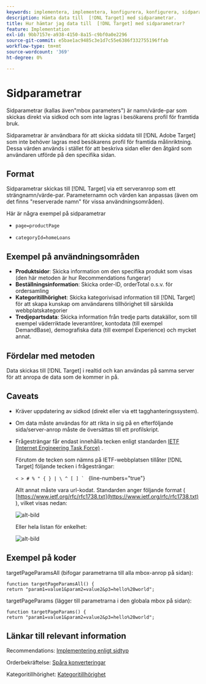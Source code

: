 ```yaml
---
keywords: implementera, implementera, konfigurera, konfigurera, sidparametrar
description: Hämta data till  [!DNL Target] med sidparametrar.
title: Hur hämtar jag data till  [!DNL Target] med sidparametrar?
feature: Implementation
exl-id: 9bb7157e-a938-4150-8a15-c9bf0a0e2296
source-git-commit: e5bae1ac9485c3e1d7c55e6386f332755196ffab
workflow-type: tm+mt
source-wordcount: '369'
ht-degree: 0%

---
```


# Sidparametrar

Sidparametrar (kallas även&quot;mbox parameters&quot;) är namn/värde-par som skickas direkt via sidkod och som inte lagras i besökarens profil för framtida bruk.

Sidparametrar är användbara för att skicka siddata till [!DNL Adobe Target] som inte behöver lagras med besökarens profil för framtida målinriktning. Dessa värden används i stället för att beskriva sidan eller den åtgärd som användaren utförde på den specifika sidan.

## Format

Sidparametrar skickas till [!DNL Target] via ett serveranrop som ett strängnamn/värde-par. Parameternamn och värden kan anpassas (även om det finns &quot;reserverade namn&quot; för vissa användningsområden).

Här är några exempel på sidparametrar

* `page=productPage`

* `categoryId=homeLoans`

## Exempel på användningsområden

* **Produktsidor**: Skicka information om den specifika produkt som visas (den här metoden är hur Recommendations fungerar)
* **Beställningsinformation**: Skicka order-ID, orderTotal o.s.v. för ordersamling
* **Kategoritillhörighet**: Skicka kategorivisad information till [!DNL Target] för att skapa kunskap om användarens tillhörighet till särskilda webbplatskategorier
* **Tredjepartsdata**: Skicka information från tredje parts datakällor, som till exempel väderriktade leverantörer, kontodata (till exempel DemandBase), demografiska data (till exempel Experience) och mycket annat.

## Fördelar med metoden

Data skickas till [!DNL Target] i realtid och kan användas på samma server för att anropa de data som de kommer in på.

## Caveats

* Kräver uppdatering av sidkod (direkt eller via ett tagghanteringssystem).
* Om data måste användas för att rikta in sig på en efterföljande sida/server-anrop måste de översättas till ett profilskript.
* Frågesträngar får endast innehålla tecken enligt standarden [IETF (Internet Engineering Task Force)](https://www.ietf.org/rfc/rfc3986.txt) .

  Förutom de tecken som nämns på IETF-webbplatsen tillåter [!DNL Target] följande tecken i frågesträngar:

  ```< > # % " { } | \ ^ [ ] ` ``` {line-numbers=&quot;true&quot;}

  Allt annat måste vara url-kodat. Standarden anger följande format ( [https://www.ietf.org/rfc/rfc1738.txt](https://www.ietf.org/rfc/rfc1738.txt) ), vilket visas nedan:

  ![alt-bild](assets/ietf1.png)

  Eller hela listan för enkelhet:

  ![alt-bild](assets/ietf2.png)

## Exempel på koder

targetPageParamsAll (bifogar parametrarna till alla mbox-anrop på sidan):

`function targetPageParamsAll() { return "param1=value1&param2=value2&p3=hello%20world";`

targetPageParams (lägger till parametrarna i den globala mbox på sidan):

`function targetPageParams() { return "param1=value1&param2=value2&p3=hello%20world";`

## Länkar till relevant information

Recommendations: [Implementering enligt sidtyp](https://experienceleague.adobe.com/docs/target/using/recommendations/plan-implement.html)

Orderbekräftelse: [Spåra konverteringar](../../implement/client-side/atjs/how-to-deployatjs/implement-target-without-a-tag-manager.md#track-conversions)

Kategoritillhörighet: [Kategoritillhörighet](https://experienceleague.adobe.com/docs/target/using/audiences/visitor-profiles/category-affinity.html)
